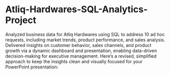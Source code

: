 # Atliq-Hardwares-SQL-Analytics-Project


Analyzed business data for Atliq Hardwares using SQL to address 10 ad hoc requests, including market trends, product performance, and sales analysis. Delivered insights on customer behavior, sales channels, and product growth via a dynamic dashboard and presentation, enabling data-driven decision-making for executive management. Here’s a revised, simplified approach to keep the insights clean and visually focused for your PowerPoint presentation:
